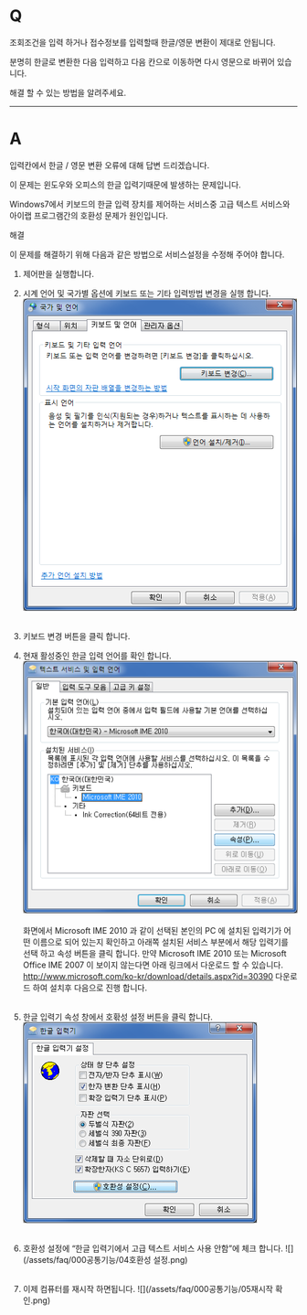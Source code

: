 # Q

조회조건을 입력 하거나 접수정보를 입력할때 한글/영문 변환이 제대로 안됩니다.

분명히 한글로 변환한 다음 입력하고 다음 칸으로 이동하면 다시 영문으로 바뀌어 있습니다.

해결 할 수 있는 방법을 알려주세요.

***

# A
입력칸에서 한글 / 영문 변환 오류에 대해 답변 드리겠습니다.

이 문제는 윈도우와 오피스의 한글 입력기때문에 발생하는 문제입니다.

Windows7에서 키보드의 한글 입력 장치를 제어하는 서비스중 고급 텍스트 서비스와 아이랩 프로그램간의 호환성 문제가 원인입니다.

해결

이 문제를 해결하기 위해 다음과 같은 방법으로 서비스설정을 수정해 주어야 합니다.
1. 제어판을 실행합니다.
2. 시계 언어 및 국가별 옵션에 키보드 또는 기타 입력방법 변경을 실행 합니다.
![](/assets/faq/000공통기능/01키보드변경.png)
<br><br>
3. 키보드 변경 버튼을 클릭 합니다.
4. 현재 활성중인 한글 입력 언어를 확인 합니다.
![](/assets/faq/000공통기능/02한글입력언어설정.png)
<br><br>
화면에서 Microsoft IME 2010 과 같이 선택된 본인의 PC 에 설치된 입력기가
어떤 이름으로 되어 있는지 확인하고 아래쪽 설치된 서비스 부분에서 해당
입력기를 선택 하고 속성 버튼을 클릭 합니다.
만약 Microsoft IME 2010 또는 Microsoft Office IME 2007 이 보이지 않는다면
아래 링크에서 다운로드 할 수 있습니다.
http://www.microsoft.com/ko-kr/download/details.aspx?id=30390
다운로드 하여 설치후 다음으로 진행 합니다.
<br><br>

5. 한글 입력기 속성 창에서 호홖성 설정 버튼을 클릭 합니다.
![](/assets/faq/000공통기능/03한글입력기속성.png)
<br><br>
6. 호환성 설정에 “한글 입력기에서 고급 텍스트 서비스 사용 안함”에 체크 합니다.
![](/assets/faq/000공통기능/04호환성 설정.png)
<br><br>
7. 이제 컴퓨터를 재시작 하면됩니다.
![](/assets/faq/000공통기능/05재시작 확인.png)   
